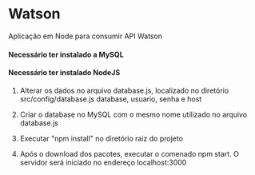 # Watson
Aplicação em Node para consumir API Watson


#### Necessário ter instalado a MySQL
#### Necessário ter instalado NodeJS


1. Alterar os dados no arquivo database.js, localizado no diretório src/config/database.js
  database, usuario, senha e host

2. Criar o database no MySQL com o mesmo nome utilizado no arquivo database.js

3. Executar "npm install" no diretório raiz do projeto

4. Após o download dos pacotes, executar o comenado npm start. O servidor será iniciado no endereço localhost:3000
